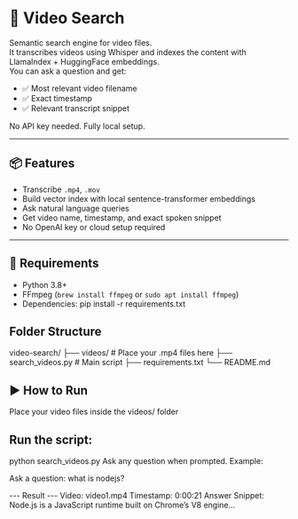 # 🎥 Video Search

Semantic search engine for video files.  
It transcribes videos using Whisper and indexes the content with LlamaIndex + HuggingFace embeddings.  
You can ask a question and get:

- ✅ Most relevant video filename  
- ✅ Exact timestamp  
- ✅ Relevant transcript snippet  

No API key needed. Fully local setup.

---

## 📦 Features

- Transcribe `.mp4`, `.mov`
- Build vector index with local sentence-transformer embeddings
- Ask natural language queries
- Get video name, timestamp, and exact spoken snippet
- No OpenAI key or cloud setup required

---

## 🧰 Requirements

- Python 3.8+
- FFmpeg (`brew install ffmpeg` or `sudo apt install ffmpeg`)
- Dependencies:
  pip install -r requirements.txt

## Folder Structure
video-search/
├── videos/               # Place your .mp4 files here
├── search_videos.py      # Main script
├── requirements.txt
└── README.md

## ▶️ How to Run
Place your video files inside the videos/ folder

## Run the script:
python search_videos.py
Ask any question when prompted. Example:

Ask a question: what is nodejs?

--- Result ---
Video: video1.mp4
Timestamp: 0:00:21
Answer Snippet:
Node.js is a JavaScript runtime built on Chrome’s V8 engine...